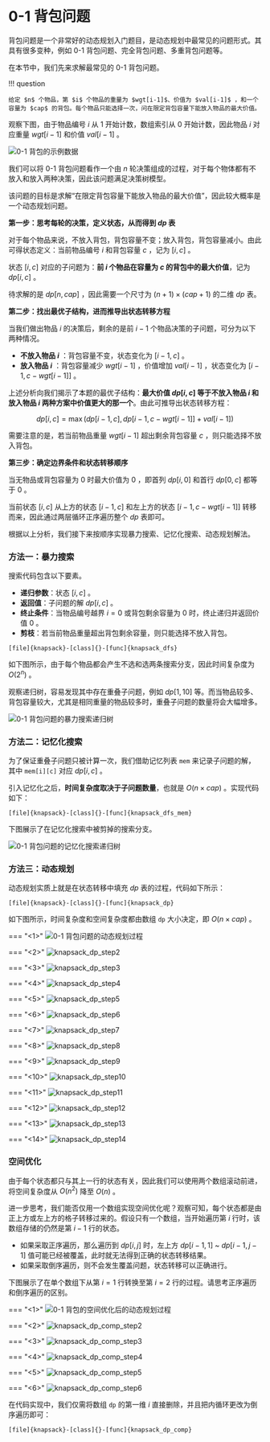 # 0-1 背包问题

背包问题是一个非常好的动态规划入门题目，是动态规划中最常见的问题形式。其具有很多变种，例如 0-1 背包问题、完全背包问题、多重背包问题等。

在本节中，我们先来求解最常见的 0-1 背包问题。

!!! question

    给定 $n$ 个物品，第 $i$ 个物品的重量为 $wgt[i-1]$、价值为 $val[i-1]$ ，和一个容量为 $cap$ 的背包。每个物品只能选择一次，问在限定背包容量下能放入物品的最大价值。

观察下图，由于物品编号 $i$ 从 $1$ 开始计数，数组索引从 $0$ 开始计数，因此物品 $i$ 对应重量 $wgt[i-1]$ 和价值 $val[i-1]$ 。

![0-1 背包的示例数据](https://gitee.com/taoweitao/hello-algo/raw/dev/docs/chapter_dynamic_programming/knapsack_problem.assets/knapsack_example.png)

我们可以将 0-1 背包问题看作一个由 $n$ 轮决策组成的过程，对于每个物体都有不放入和放入两种决策，因此该问题满足决策树模型。

该问题的目标是求解“在限定背包容量下能放入物品的最大价值”，因此较大概率是一个动态规划问题。

**第一步：思考每轮的决策，定义状态，从而得到 $dp$ 表**

对于每个物品来说，不放入背包，背包容量不变；放入背包，背包容量减小。由此可得状态定义：当前物品编号 $i$ 和背包容量 $c$ ，记为 $[i, c]$ 。

状态 $[i, c]$ 对应的子问题为：**前 $i$ 个物品在容量为 $c$ 的背包中的最大价值**，记为 $dp[i, c]$ 。

待求解的是 $dp[n, cap]$ ，因此需要一个尺寸为 $(n+1) \times (cap+1)$ 的二维 $dp$ 表。

**第二步：找出最优子结构，进而推导出状态转移方程**

当我们做出物品 $i$ 的决策后，剩余的是前 $i-1$ 个物品决策的子问题，可分为以下两种情况。

- **不放入物品 $i$** ：背包容量不变，状态变化为 $[i-1, c]$ 。
- **放入物品 $i$** ：背包容量减少 $wgt[i-1]$ ，价值增加 $val[i-1]$ ，状态变化为 $[i-1, c-wgt[i-1]]$ 。

上述分析向我们揭示了本题的最优子结构：**最大价值 $dp[i, c]$ 等于不放入物品 $i$ 和放入物品 $i$ 两种方案中价值更大的那一个**。由此可推导出状态转移方程：

$$
dp[i, c] = \max(dp[i-1, c], dp[i-1, c - wgt[i-1]] + val[i-1])
$$

需要注意的是，若当前物品重量 $wgt[i - 1]$ 超出剩余背包容量 $c$ ，则只能选择不放入背包。

**第三步：确定边界条件和状态转移顺序**

当无物品或背包容量为 $0$ 时最大价值为 $0$ ，即首列 $dp[i, 0]$ 和首行 $dp[0, c]$ 都等于 $0$ 。

当前状态 $[i, c]$ 从上方的状态 $[i-1, c]$ 和左上方的状态 $[i-1, c-wgt[i-1]]$ 转移而来，因此通过两层循环正序遍历整个 $dp$ 表即可。

根据以上分析，我们接下来按顺序实现暴力搜索、记忆化搜索、动态规划解法。

### 方法一：暴力搜索

搜索代码包含以下要素。

- **递归参数**：状态 $[i, c]$ 。
- **返回值**：子问题的解 $dp[i, c]$ 。
- **终止条件**：当物品编号越界 $i = 0$ 或背包剩余容量为 $0$ 时，终止递归并返回价值 $0$ 。
- **剪枝**：若当前物品重量超出背包剩余容量，则只能选择不放入背包。

```src
[file]{knapsack}-[class]{}-[func]{knapsack_dfs}
```

如下图所示，由于每个物品都会产生不选和选两条搜索分支，因此时间复杂度为 $O(2^n)$ 。

观察递归树，容易发现其中存在重叠子问题，例如 $dp[1, 10]$ 等。而当物品较多、背包容量较大，尤其是相同重量的物品较多时，重叠子问题的数量将会大幅增多。

![0-1 背包问题的暴力搜索递归树](https://gitee.com/taoweitao/hello-algo/raw/dev/docs/chapter_dynamic_programming/knapsack_problem.assets/knapsack_dfs.png)

### 方法二：记忆化搜索

为了保证重叠子问题只被计算一次，我们借助记忆列表 `mem` 来记录子问题的解，其中 `mem[i][c]` 对应 $dp[i, c]$ 。

引入记忆化之后，**时间复杂度取决于子问题数量**，也就是 $O(n \times cap)$ 。实现代码如下：

```src
[file]{knapsack}-[class]{}-[func]{knapsack_dfs_mem}
```

下图展示了在记忆化搜索中被剪掉的搜索分支。

![0-1 背包问题的记忆化搜索递归树](https://gitee.com/taoweitao/hello-algo/raw/dev/docs/chapter_dynamic_programming/knapsack_problem.assets/knapsack_dfs_mem.png)

### 方法三：动态规划

动态规划实质上就是在状态转移中填充 $dp$ 表的过程，代码如下所示：

```src
[file]{knapsack}-[class]{}-[func]{knapsack_dp}
```

如下图所示，时间复杂度和空间复杂度都由数组 `dp` 大小决定，即 $O(n \times cap)$ 。

=== "<1>"
    ![0-1 背包问题的动态规划过程](https://gitee.com/taoweitao/hello-algo/raw/dev/docs/chapter_dynamic_programming/knapsack_problem.assets/knapsack_dp_step1.png)

=== "<2>"
    ![knapsack_dp_step2](https://gitee.com/taoweitao/hello-algo/raw/dev/docs/chapter_dynamic_programming/knapsack_problem.assets/knapsack_dp_step2.png)

=== "<3>"
    ![knapsack_dp_step3](https://gitee.com/taoweitao/hello-algo/raw/dev/docs/chapter_dynamic_programming/knapsack_problem.assets/knapsack_dp_step3.png)

=== "<4>"
    ![knapsack_dp_step4](https://gitee.com/taoweitao/hello-algo/raw/dev/docs/chapter_dynamic_programming/knapsack_problem.assets/knapsack_dp_step4.png)

=== "<5>"
    ![knapsack_dp_step5](https://gitee.com/taoweitao/hello-algo/raw/dev/docs/chapter_dynamic_programming/knapsack_problem.assets/knapsack_dp_step5.png)

=== "<6>"
    ![knapsack_dp_step6](https://gitee.com/taoweitao/hello-algo/raw/dev/docs/chapter_dynamic_programming/knapsack_problem.assets/knapsack_dp_step6.png)

=== "<7>"
    ![knapsack_dp_step7](https://gitee.com/taoweitao/hello-algo/raw/dev/docs/chapter_dynamic_programming/knapsack_problem.assets/knapsack_dp_step7.png)

=== "<8>"
    ![knapsack_dp_step8](https://gitee.com/taoweitao/hello-algo/raw/dev/docs/chapter_dynamic_programming/knapsack_problem.assets/knapsack_dp_step8.png)

=== "<9>"
    ![knapsack_dp_step9](https://gitee.com/taoweitao/hello-algo/raw/dev/docs/chapter_dynamic_programming/knapsack_problem.assets/knapsack_dp_step9.png)

=== "<10>"
    ![knapsack_dp_step10](https://gitee.com/taoweitao/hello-algo/raw/dev/docs/chapter_dynamic_programming/knapsack_problem.assets/knapsack_dp_step10.png)

=== "<11>"
    ![knapsack_dp_step11](https://gitee.com/taoweitao/hello-algo/raw/dev/docs/chapter_dynamic_programming/knapsack_problem.assets/knapsack_dp_step11.png)

=== "<12>"
    ![knapsack_dp_step12](https://gitee.com/taoweitao/hello-algo/raw/dev/docs/chapter_dynamic_programming/knapsack_problem.assets/knapsack_dp_step12.png)

=== "<13>"
    ![knapsack_dp_step13](https://gitee.com/taoweitao/hello-algo/raw/dev/docs/chapter_dynamic_programming/knapsack_problem.assets/knapsack_dp_step13.png)

=== "<14>"
    ![knapsack_dp_step14](https://gitee.com/taoweitao/hello-algo/raw/dev/docs/chapter_dynamic_programming/knapsack_problem.assets/knapsack_dp_step14.png)

### 空间优化

由于每个状态都只与其上一行的状态有关，因此我们可以使用两个数组滚动前进，将空间复杂度从 $O(n^2)$ 降至 $O(n)$ 。

进一步思考，我们能否仅用一个数组实现空间优化呢？观察可知，每个状态都是由正上方或左上方的格子转移过来的。假设只有一个数组，当开始遍历第 $i$ 行时，该数组存储的仍然是第 $i-1$ 行的状态。

- 如果采取正序遍历，那么遍历到 $dp[i, j]$ 时，左上方 $dp[i-1, 1]$ ~ $dp[i-1, j-1]$ 值可能已经被覆盖，此时就无法得到正确的状态转移结果。
- 如果采取倒序遍历，则不会发生覆盖问题，状态转移可以正确进行。

下图展示了在单个数组下从第 $i = 1$ 行转换至第 $i = 2$ 行的过程。请思考正序遍历和倒序遍历的区别。

=== "<1>"
    ![0-1 背包的空间优化后的动态规划过程](https://gitee.com/taoweitao/hello-algo/raw/dev/docs/chapter_dynamic_programming/knapsack_problem.assets/knapsack_dp_comp_step1.png)

=== "<2>"
    ![knapsack_dp_comp_step2](https://gitee.com/taoweitao/hello-algo/raw/dev/docs/chapter_dynamic_programming/knapsack_problem.assets/knapsack_dp_comp_step2.png)

=== "<3>"
    ![knapsack_dp_comp_step3](https://gitee.com/taoweitao/hello-algo/raw/dev/docs/chapter_dynamic_programming/knapsack_problem.assets/knapsack_dp_comp_step3.png)

=== "<4>"
    ![knapsack_dp_comp_step4](https://gitee.com/taoweitao/hello-algo/raw/dev/docs/chapter_dynamic_programming/knapsack_problem.assets/knapsack_dp_comp_step4.png)

=== "<5>"
    ![knapsack_dp_comp_step5](https://gitee.com/taoweitao/hello-algo/raw/dev/docs/chapter_dynamic_programming/knapsack_problem.assets/knapsack_dp_comp_step5.png)

=== "<6>"
    ![knapsack_dp_comp_step6](https://gitee.com/taoweitao/hello-algo/raw/dev/docs/chapter_dynamic_programming/knapsack_problem.assets/knapsack_dp_comp_step6.png)

在代码实现中，我们仅需将数组 `dp` 的第一维 $i$ 直接删除，并且把内循环更改为倒序遍历即可：

```src
[file]{knapsack}-[class]{}-[func]{knapsack_dp_comp}
```
